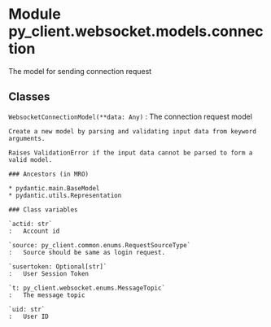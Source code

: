 Module py_client.websocket.models.connection
============================================
The model for sending connection request

Classes
-------

`WebsocketConnectionModel(**data: Any)`
:   The connection request model
    
    Create a new model by parsing and validating input data from keyword arguments.
    
    Raises ValidationError if the input data cannot be parsed to form a valid model.

    ### Ancestors (in MRO)

    * pydantic.main.BaseModel
    * pydantic.utils.Representation

    ### Class variables

    `actid: str`
    :   Account id

    `source: py_client.common.enums.RequestSourceType`
    :   Source should be same as login request.

    `susertoken: Optional[str]`
    :   User Session Token

    `t: py_client.websocket.enums.MessageTopic`
    :   The message topic

    `uid: str`
    :   User ID